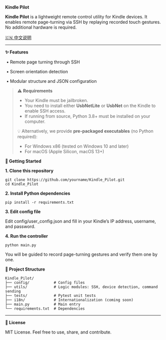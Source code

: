 **Kindle Pilot**



**Kindle Pilot** is a lightweight remote control utility for Kindle devices. It enables remote page-turning via SSH by replaying recorded touch gestures. No additional hardware is required.



[🇨🇳 中文说明](README.zh.md)



------



**✨ Features**

​	•	Remote page turning through SSH

​	•	Screen orientation detection

​	•	Modular structure and JSON configuration

> ⚠️ **Requirements**
>
> - Your Kindle must be jailbroken.
> - You need to install either **UsbNetLite** or **UsbNet** on the Kindle to enable SSH access.
> - If running from source, Python 3.8+ must be installed on your computer.
>
> 💡 Alternatively, we provide **pre-packaged executables** (no Python required):
>
> - For Windows x86 (tested on Windows 10 and later)
> - For macOS (Apple Silicon, macOS 13+)

**🚀 Getting Started**



**1. Clone this repository**

```
git clone https://github.com/yourname/Kindle_Pilot.git
cd Kindle_Pilot
```

**2. Install Python dependencies**

```
pip install -r requirements.txt
```

**3. Edit config file**



Edit config/user_config.json and fill in your Kindle’s IP address, username, and password.



**4. Run the controller**

```
python main.py
```

You will be guided to record page-turning gestures and verify them one by one.



**📁 Project Structure**

```
Kindle_Pilot/
├── config/           # Config files
├── utils/            # Logic modules: SSH, device detection, command sending
├── tests/            # Pytest unit tests
├── i18n/             # Internationalization (coming soon)
├── main.py           # Main entry
└── requirements.txt  # Dependencies
```





------



**📄 License**



MIT License. Feel free to use, share, and contribute.

